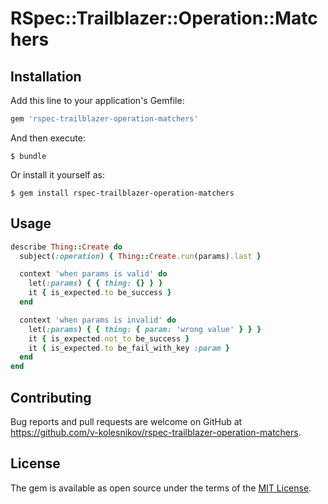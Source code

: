 # RSpec::Trailblazer::Operation::Matchers

## Installation

Add this line to your application's Gemfile:

```ruby
gem 'rspec-trailblazer-operation-matchers'
```

And then execute:

    $ bundle

Or install it yourself as:

    $ gem install rspec-trailblazer-operation-matchers

## Usage

```ruby
describe Thing::Create do
  subject(:operation) { Thing::Create.run(params).last }

  context 'when params is valid' do
    let(:params) { { thing: {} } }
    it { is_expected.to be_success }
  end

  context 'when params is invalid' do
    let(:params) { { thing: { param: 'wrong value' } } }
    it { is_expected.not_to be_success }
    it { is_expected.to be_fail_with_key :param }
  end
end
```

## Contributing

Bug reports and pull requests are welcome on GitHub at https://github.com/v-kolesnikov/rspec-trailblazer-operation-matchers.


## License

The gem is available as open source under the terms of the [MIT License](http://opensource.org/licenses/MIT).
